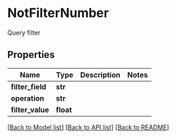 # NotFilterNumber

Query filter
## Properties
Name | Type | Description | Notes
------------ | ------------- | ------------- | -------------
**filter_field** | **str** |  | 
**operation** | **str** |  | 
**filter_value** | **float** |  | 

[[Back to Model list]](../README.md#documentation-for-models) [[Back to API list]](../README.md#documentation-for-api-endpoints) [[Back to README]](../README.md)



